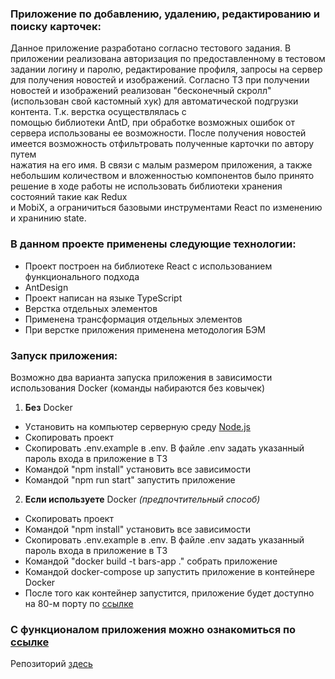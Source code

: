 ### Приложение по добавлению, удалению, редактированию и поиску карточек:

Данное приложение разработано согласно тестового задания. В приложении реализована авторизация по предоставленному в тестовом задании логину и паролю, редактирование профиля, запросы на сервер  
для получения новостей и изображений. Согласно ТЗ при получении новостей и изображений реализован "бесконечный скролл" (использован свой кастомный хук) для автоматической подгрузки контента. Т.к. верстка осуществлялась с  
помощью библиотеки AntD, при обработке возможных ошибок от сервера использованы ее возможности. После получения новостей имеется возможность отфильтровать полученные карточки по автору путем  
нажатия на его имя.
В связи с малым размером приложения, а также небольшим количеством и вложенностью компонентов было принято решение в ходе работы не использовать библиотеки хранения состояний такие как  Redux  
и MobiX, а ограничиться базовыми инструментами React по изменению и хранинию state.

### В данном проекте применены следующие технологии:
* Проект построен на библиотеке React c использованием функционального подхода
* AntDesign
* Проект написан на языке TypeScript
* Верстка отдельных элементов
* Применена трансформация отдельных элементов
* При верстке приложения применена методология БЭМ

### Запуск приложения:
Возможно два варианта запуска приложения в зависимости использования Docker (команды набираются без ковычек)
1. **Без** Docker
* Уcтановить на компьютер серверную среду [Node.js](https://nodejs.dev/en/download)
* Скопировать проект
* Скопировать .env.example в .env. В файле .env задать указанный пароль входа в приложение в ТЗ 
* Командой "npm install" установить все зависимости
* Командой "npm run start" запустить приложение

2. **Если используете** Docker _(предпочтительный способ)_
* Скопировать проект
* Командой "npm install" установить все зависимости
* Скопировать .env.example в .env. В файле .env задать указанный пароль входа в приложение в ТЗ
* Командой "docker build -t bars-app ." собрать приложение
* Командой docker-compose up запустить приложение в контейнере Docker
* После того как контейнер запустится, приложение будет доступно на 80-м порту по [ссылке](http://localhost:80)

### С функционалом приложения можно ознакомиться по [ссылке](https://alexs88190.github.io/dogma/)

Репозиторий [здесь](https://github.com/AlexS88190/dogma)